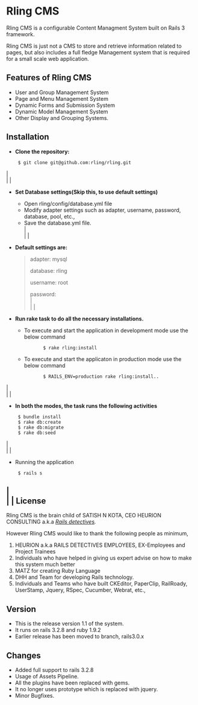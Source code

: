 Rling CMS
================================

Rling CMS is a configurable Content Managment System built on Rails 3 framework. 

Rling CMS is just not a CMS to store and retrieve information related to pages, but also includes a full fledge Management system that is required for a small scale web application.


Features of Rling CMS
-------------------------

* User and Group Management System
* Page and Menu Management System
* Dynamic Forms and Submission System
* Dynamic Model Management System
* Other Display and Grouping Systems.


Installation
-------------------------------

+  **Clone the repository:**

        $ git clone git@github.com:rling/rling.git  
|  
|
|
+  **Set Database settings(Skip this, to use default settings)**

   * Open rling/config/database.yml file
   * Modify adapter settings such as adapter, username, password, database, pool, etc.,
   * Save the database.yml file.  
|  
|
|
+  **Default settings are:**

   > adapter: mysql
   >
   > database: rling
   >
   > username: root
   >
   > password:  
|  
|
|
+  **Run rake task to do all the necessary installations.**


   * To execute and start the application in development mode use the below command

				$ rake rling:install

   * To execute and start the applicaton in production mode use the below command

				$ RAILS_ENV=production rake rling:install..
|  
|
|
+  **In both the modes, the task runs the following activities**

        $ bundle install
        $ rake db:create
        $ rake db:migrate
        $ rake db:seed  
|  
|
|
+  Running the application

        $ rails s  
|  
|
|
License
-------------------------------

Rling CMS is the brain child of SATISH N KOTA, CEO HEURION CONSULTING a.k.a 
*[Rails detectives](http://www.heurion.com).*

However Rling CMS would like to thank the following people as minimum,

   1. HEURION a.k.a RAILS DETECTIVES EMPLOYEES, EX-Employees and Project Trainees
   2. Individuals who have helped in giving us expert advise on how to make this system much better
   3. MATZ for creating Ruby Language
   4. DHH and Team for developing Rails technology.
   5. Individuals and Teams who have built CKEditor, PaperClip, RailRoady, UserStamp, Jquery, RSpec, Cucumber, Webrat, etc.,


Version
-------------------------------
*  This is the release version 1.1 of the system.
*  It runs on rails 3.2.8 and ruby 1.9.2
*  Earlier release has been moved to branch, rails3.0.x



Changes
-------------------------------

*  Added full support to rails 3.2.8
*  Usage of Assets Pipeline.
*  All the plugins have been replaced with gems.
*  It no longer uses prototype which is replaced with jquery.
*  Minor Bugfixes.
 
